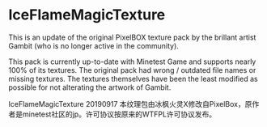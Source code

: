 # IceFlameMagicTexture

This is an update of the original PixelBOX texture pack by the brillant artist Gambit (who is no longer active in the community).

This pack is currently up-to-date with Minetest Game and supports nearly 100% of its textures. The original pack had wrong / outdated file names or missing textures. The textures themselves have been the least modified as possible for not alterating the artwork of Gambit.

IceFlameMagicTexture 20190917
本纹理包由冰枫火灵X修改自PixelBox，原作者是minetest社区的jp。许可协议按原来的WTFPL许可协议发布。
